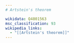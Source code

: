 ```yaml
---
# Artstein's theorem

wikidata: Q4801563
msc_classification: 93
wikipedia_links:
  - "[[Artstein's theorem]]"
---
```

